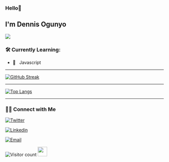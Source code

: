 ### Hello👋 <h2> I'm Dennis Ogunyo </h2>

<p>
  <a href="https://github.com/DenverCoder1/readme-typing-svg"><img src="https://readme-typing-svg.herokuapp.com?lines=Software+Developer;Always%20learning%20new%20things&center=true&width=500&height=50"></a>
</p>

<h3>🛠 Currently Learning:</h3>

- 🔧 &nbsp; Javascript

<hr>

[![GitHub Streak](http://github-readme-streak-stats.herokuapp.com?user=doguny0&count_private=true&theme=github-dark-blue&date_format=M%20j%5B%2C%20Y%5D)](https://git.io/streak-stats)

<hr>

[![Top Langs](https://github-readme-stats.vercel.app/api/top-langs/?username=doguny0&count_private=true&layout=compact&langs_count=10&hide=html)](https://github.com/doguny0/github-readme-stats)

<hr>

<!-- <a href="https://github.com/doguny0/github-readme-stats"><img alt="Ogunyo Top Languages" src="https://github-readme-stats.vercel.app/api/top-langs/?username=doguny0&hide=html&langs_count=10&count_private=true&theme=github_dark_blue" /></a>
 
<hr>
 -->


<h3> 🤝🏻 Connect with Me </h3>
<p align="center">

<a href="https://x.com/nikokadi_"><img alt="Twitter" src="https://img.shields.io/twitter/follow/nikokadi_?style=social"></a>

<a href="https://www.linkedin.com/in/dennis-ogunyo-13230631b/"><img alt="Linkedin" src="https://img.shields.io/badge/Linkedin-dennisogunyo-black?style=flat-square&logo=linkedin"></a>

<a href="mailto:denogunyo@gmail.com"><img alt="Email" src="https://img.shields.io/badge/Email-dennis.ogunyo@gmail.com-blue?style=flat-square&logo=gmail"></a>

![Visitor count](https://visitor-badge.laobi.icu/badge?page_id=doguny0.doguny0)   <img src="https://media.giphy.com/media/dxn6fRlTIShoeBr69N/giphy.gif" width="30">

</p>
